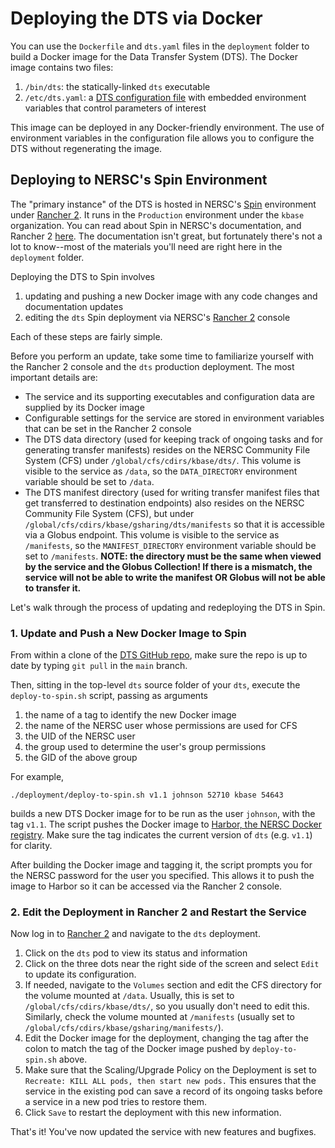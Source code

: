 # Deploying the DTS via Docker

You can use the `Dockerfile` and `dts.yaml` files in the `deployment` folder to
build a Docker image for the Data Transfer System (DTS). The Docker image
contains two files:

1. `/bin/dts`: the statically-linked `dts` executable
2. `/etc/dts.yaml`: a [DTS configuration file](config.md) with embedded
   environment variables that control parameters of interest

This image can be deployed in any Docker-friendly environment. The use of
environment variables in the configuration file allows you to configure the
DTS without regenerating the image.

## Deploying to NERSC's Spin Environment

The "primary instance" of the DTS is hosted in NERSC's [Spin](https://www.nersc.gov/systems/spin/)
environment under [Rancher 2](https://rancher2.spin.nersc.gov/login).
It runs in the `Production` environment under the `kbase` organization.
You can read about Spin in NERSC's documentation, and Rancher 2
[here](https://rancher.com/docs/rancher/v2.x/en/). The documentation
isn't great, but fortunately there's not a lot to know--most of the
materials you'll need are right here in the `deployment` folder.

Deploying the DTS to Spin involves

1. updating and pushing a new Docker image with any code changes and
   documentation updates
2. editing the `dts` Spin deployment via NERSC's
   [Rancher 2](https://rancher2.spin.nersc.gov/login) console

Each of these steps are fairly simple.

Before you perform an update, take some time to familiarize yourself
with the Rancher 2 console and the `dts` production deployment.
The most important details are:

* The service and its supporting executables and configuration data are
  supplied by its Docker image
* Configurable settings for the service are stored in environment variables
  that can be set in the Rancher 2 console
* The DTS data directory (used for keeping track of ongoing tasks and for
  generating transfer manifests) resides on the NERSC Community File System
  (CFS) under `/global/cfs/cdirs/kbase/dts/`. This volume is visible to the
  service as `/data`, so the `DATA_DIRECTORY` environment variable should be
  set to `/data`.
* The DTS manifest directory (used for writing transfer manifest files that
  get transferred to destination endpoints) also resides on the NERSC
  Community File System (CFS), but under `/global/cfs/cdirs/kbase/gsharing/dts/manifests`
  so that it is accessible via a Globus endpoint. This volume is visible to
  the service as `/manifests`, so the `MANIFEST_DIRECTORY` environment variable
  should be set to `/manifests`. **NOTE: the directory must be the same when
  viewed by the service and the Globus Collection! If there is a mismatch,
  the service will not be able to write the manifest OR Globus will not be
  able to transfer it.**

Let's walk through the process of updating and redeploying the DTS in Spin.

### 1. Update and Push a New Docker Image to Spin

From within a clone of the [DTS GitHub repo](https://github.com/kbase/dts), make
sure the repo is up to date by typing `git pull` in the `main` branch.

Then, sitting in the top-level `dts` source folder of your `dts`, execute
the `deploy-to-spin.sh` script, passing as arguments

1. the name of a tag to identify the new Docker image
2. the name of the NERSC user whose permissions are used for CFS
3. the UID of the NERSC user
4. the group used to determine the user's group permissions
5. the GID of the above group

For example,

```
./deployment/deploy-to-spin.sh v1.1 johnson 52710 kbase 54643
```

builds a new DTS Docker image for to be run as the user `johnson`,
with the tag `v1.1`. The script pushes the Docker image to [Harbor, the
NERSC Docker registry](https://registry.nersc.gov). Make sure the tag
indicates the current version of `dts` (e.g. `v1.1`) for clarity.

After building the Docker image and tagging it, the script prompts you for the
NERSC password for the user you specified. This allows it to push the image to
Harbor so it can be accessed via the Rancher 2 console.

### 2. Edit the Deployment in Rancher 2 and Restart the Service

Now log in to [Rancher 2](https://rancher2.spin.nersc.gov/login) and
navigate to the `dts` deployment.

1. Click on the `dts` pod to view its status and information
2. Click on the three dots near the right side of the screen and select
   `Edit` to update its configuration.
3. If needed, navigate to the `Volumes` section and edit the CFS directory for
   the volume mounted at `/data`. Usually, this is set to `/global/cfs/cdirs/kbase/dts/`,
   so you usually don't need to edit this. Similarly, check the volume mounted
   at `/manifests` (usually set to `/global/cfs/cdirs/kbase/gsharing/manifests/`).
4. Edit the Docker image for the deployment, changing the tag after the colon
   to match the tag of the Docker image pushed by `deploy-to-spin.sh` above.
5. Make sure that the Scaling/Upgrade Policy on the Deployment is set to
   `Recreate: KILL ALL pods, then start new pods.` This ensures that the
   service in the existing pod can save a record of its ongoing tasks before a
   service in a new pod tries to restore them.
6. Click `Save` to restart the deployment with this new information.

That's it! You've now updated the service with new features and bugfixes.
